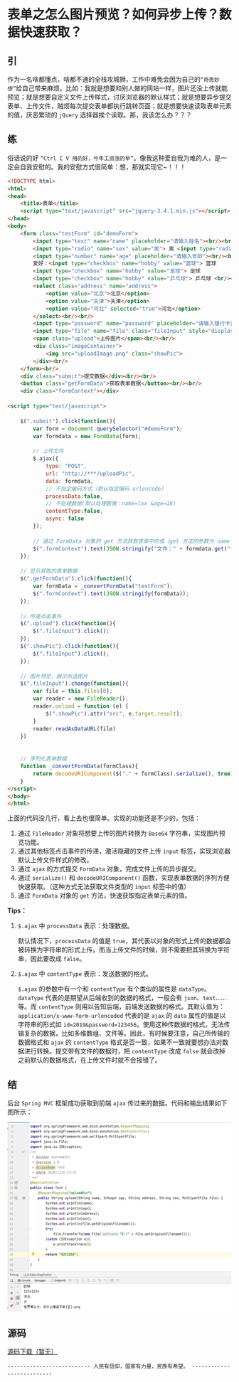# 表单之怎么图片预览？如何异步上传？数据快速获取？

## 引

作为一名啥都懂点，啥都不通的全栈攻城狮，工作中难免会因为自己的`“奇思妙想”`给自己带来麻烦。比如：我就是想要和别人做的网站一样，图片还没上传就能预览；就是想要自定义文件上传样式，讨厌浏览器的默认样式；就是想要异步提交表单、上传文件，贼烦每次提交表单都执行跳转页面；就是想要快速读取表单元素的值，厌恶繁琐的 `jQuery` 选择器挨个读取。那，我该怎么办？？？

## 练

俗话说的好 `“Ctrl C V 用的好，今年工资涨的早”`。像我这种爱自我为难的人，是一定会自我安慰的。我的安慰方式很简单：想，那就实现它~！！！

```html
<!DOCTYPE html>
<html>
<head>
	<title>表单</title>
	<script type="text/javascript" src="jquery-3.4.1.min.js"></script>
</head>
<body>
	<form class="testForm" id="demoForm">
		<input type="text" name="name" placeholder="请输入姓名"><br/><br/>
		<input type="radio" name="sex" value="男"> 男 <input type="radio" name="sex" checked="true" value="女"> 女<br/><br/>
		<input type="number" name="age" placeholder="请输入年龄"><br/><br/>
        爱好：<input type="checkbox" name="hobby" value="篮球"> 篮球 
		<input type="checkbox" name="hobby" value="足球"> 足球 
		<input type="checkbox" name="hobby" value="乒乓球"> 乒乓球 <br/><br/>
		<select class="address" name="address">
			<option value="北京">北京</option>
			<option value="天津">天津</option>
			<option value="河北" selected="true">河北</option>
		</select><br/><br/>
		<input type="password" name="password" placeholder="请输入银行卡密码"><br/><br/>
		<input type="file" name="file" class="fileInput" style="display: none;">
		<span class="upload">上传图片</span><br/><br/>
		<div class="imageContainer">
			<img src="uploadImage.png" class="showPic">
		</div><br/>
	</form><br/>
	<div class="submit">提交数据</div><br/><br/>
	<button class="getFormData">获取表单数据</button><br/><br/>
	<div class="formContext"></div>

<script type="text/javascript">

	$(".submit").click(function(){
		var form = document.querySelector("#demoForm");
    	var formdata = new FormData(form);

		// 上传文件
    	$.ajax({
            type: "POST",
            url: "http://***/uploadPic",
			data: formdata,
			// 不指定编码方式（默认指定编码 urlencode）
			processData:false,
			// 不处理数据(默认处理数据：name=lxx &age=18)
        	contentType:false,
            async: false
		});

		// 通过 FormData 对象的 get 方法获取表单中的值（get 方法的参数为 name 属性的值）
    	$(".formContext").text(JSON.stringify("文件：" + formdata.get("file") + ";  住址：" + formdata.get("address")));
	});

	// 显示获取的表单数据
	$(".getFormData").click(function(){
		var formData = _convertFormData("testForm");
		$(".formContext").text(JSON.stringify(formData));
	});

	// 传递点击事件
	$(".upload").click(function(){
		$(".fileInput").click();
	});
	$(".showPic").click(function(){
		$(".fileInput").click();
	});

	// 图片预览，展示所选图片
    $(".fileInput").change(function(){
        var file = this.files[0];
        var reader = new FileReader();
        reader.onload = function (e) {
            $(".showPic").attr("src", e.target.result);
        }
        reader.readAsDataURL(file)
    })


	// 序列化表单数据
    function _convertFormData(formClass){
        return decodeURIComponent($("." + formClass).serialize(), true);
    }
</script>
</body>
</html>
```

上面的代码没几行，看上去也很简单。实现的功能还是不少的，包括：

1. 通过 `FileReader` 对象将想要上传的图片转换为 `Base64` 字符串，实现图片预览功能。
2. 通过其他标签点击事件的传递，激活隐藏的文件上传 `input` 标签，实现浏览器默认上传文件样式的修改。
3. 通过 `ajax` 的方式提交 `FormData` 对象，完成文件上传的异步提交。
4. 通过 `serialize()` 和 `decodeURIComponent()` 函数，实现表单数据的序列方便快速获取。（这种方式无法获取文件类型的 `input` 标签中的值）
5. 通过 `FormData` 对象的 `get` 方法，快速获取指定表单元素的值。

**Tips：**

1. `$.ajax` 中 `processData` 表示：处理数据。

   默认情况下，`processData` 的值是 `true`，其代表以对象的形式上传的数据都会被转换为字符串的形式上传。而当上传文件的时候，则不需要把其转换为字符串，因此要改成 `false`。

2. `$.ajax` 中 `contentType` 表示：发送数据的格式。

   `$.ajax` 的参数中有一个和 `contentType` 有个类似的属性是 `dataType`。`dataType` 代表的是期望从后端收到的数据的格式，一般会有 `json`、`text`……等。而 `contentType` 则用以告知后端，前端发送数据的格式。其默认值为：`application/x-www-form-urlencoded` 代表的是 `ajax` 的 `data` 属性的值是以字符串的形式如 `id=2019&password=123456`。使用这种传数据的格式，无法传输复杂的数据，比如多维数组、文件等。因此，有时候要注意，自己所传输的数据格式和 `ajax` 的 `contentType` 格式是否一致，如果不一致就要想办法对数据进行转换。提交带有文件的数据时，把 `contentType` 改成 `false` 就会改掉之前默认的数据格式，在上传文件时就不会报错了。

## 结

后台 `Spring MVC` 框架成功获取到前端 `ajax` 传过来的数据。代码和输出结果如下图所示：

![](表单.assets/微信截图_20201208180217.png)

## 源码

[源码下载（暂无）]()



`-------------------------- 人民有信仰，国家有力量，民族有希望。 --------------------------`

